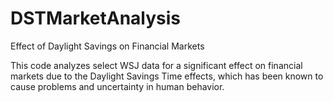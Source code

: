 # DSTMarketAnalysis
Effect of Daylight Savings on Financial Markets

This code analyzes select WSJ data for a significant effect on financial markets due to the Daylight Savings Time effects, which has been known to cause problems and uncertainty in human behavior.
